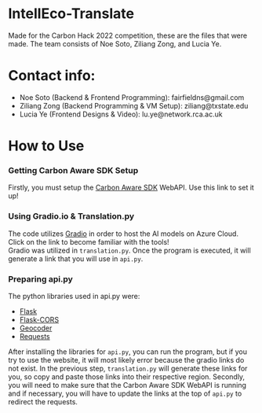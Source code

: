# IntellEco-Translate
Made for the Carbon Hack 2022 competition, these are the files that were made. The team consists of Noe Soto, Ziliang Zong, and Lucia Ye.
# Contact info:
<ul>
  <li>Noe Soto (Backend & Frontend Programming): fairfieldns@gmail.com</li>
  <li>Ziliang Zong (Backend Programming & VM Setup): ziliang@txstate.edu</li>
  <li>Lucia Ye (Frontend Designs & Video): lu.ye@network.rca.ac.uk</li>
</ul>

# How to Use
### Getting Carbon Aware SDK Setup
Firstly, you must setup the <a href="https://github.com/Green-Software-Foundation/carbon-aware-sdk">Carbon Aware SDK</a> WebAPI. Use this link to set it up!

### Using Gradio.io & Translation.py
The code utilizes <a href="https://gradio.app/docs/">Gradio</a> in order to host the AI models on Azure Cloud. Click on the link to become familiar with the tools!  
Gradio was utilized in ```translation.py```. Once the program is executed, it will generate a link that you will use in ```api.py```.

### Preparing api.py
The python libraries used in api.py were:
<ul>
  <li><a href="https://flask.palletsprojects.com/en/2.2.x/">Flask</a></li>
  <li><a href="https://flask-cors.readthedocs.io/en/latest/">Flask-CORS</a></li>
  <li><a href="https://geocoder.readthedocs.io/">Geocoder</a></li>
  <li><a href="https://pypi.org/project/requests/">Requests</a></li>
</ul>

After installing the libraries for ```api.py```, you can run the program, but if you try to use the website, it will most likely error because the gradio links do not exist. In the previous step, ```translation.py``` will generate these links for you, so copy and paste those links into their respective region. Secondly, you will need to make sure that the Carbon Aware SDK WebAPI is running and if necessary, you will have to update the links at the top of ```api.py``` to redirect the requests.
